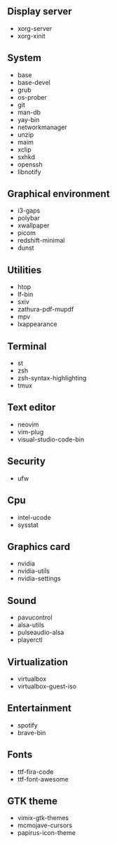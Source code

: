 ## Display server
* xorg-server
* xorg-xinit

## System
* base
* base-devel
* grub
* os-prober
* git
* man-db
* yay-bin
* networkmanager
* unzip
* maim
* xclip
* sxhkd
* openssh
* libnotify

## Graphical environment
* i3-gaps
* polybar
* xwallpaper
* picom
* redshift-minimal
* dunst

## Utilities
* htop
* lf-bin
* sxiv
* zathura-pdf-mupdf
* mpv
* lxappearance

## Terminal
* st
* zsh
* zsh-syntax-highlighting
* tmux

## Text editor
* neovim
* vim-plug
* visual-studio-code-bin

## Security
* ufw

## Cpu
* intel-ucode
* sysstat

## Graphics card
* nvidia
* nvidia-utils
* nvidia-settings

## Sound
* pavucontrol
* alsa-utils
* pulseaudio-alsa
* playerctl

## Virtualization
* virtualbox
* virtualbox-guest-iso

## Entertainment
* spotify
* brave-bin

## Fonts
* ttf-fira-code
* ttf-font-awesome

## GTK theme
* vimix-gtk-themes
* mcmojave-cursors
* papirus-icon-theme
